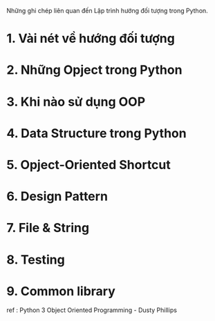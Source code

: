 Những ghi chép liên quan đến Lập trình hướng đối tượng trong Python.

# 1. Vài nét về hướng đối tượng

# 2. Những Opject trong Python  

# 3. Khi nào sử dụng OOP

# 4. Data Structure trong Python 

# 5. Opject-Oriented Shortcut

# 6. Design Pattern

# 7. File & String 

# 8. Testing 

# 9. Common library 

ref : Python 3 Object Oriented Programming - Dusty Phillips 

